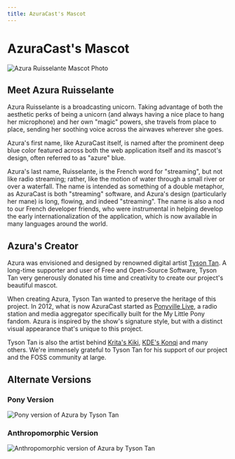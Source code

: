 ```yaml
---
title: AzuraCast's Mascot
---
```


# AzuraCast's Mascot

![Azura Ruisselante Mascot Photo](/img/mascot/azura_normal_transparent.png)

## Meet Azura Ruisselante

Azura Ruisselante is a broadcasting unicorn. Taking advantage of both the aesthetic perks of being a unicorn (and always having a nice place to hang her microphone) and her own "magic" powers, she travels from place to place, sending her soothing voice across the airwaves wherever she goes.

Azura's first name, like AzuraCast itself, is named after the prominent deep blue color featured across both the web application itself and its mascot's design, often referred to as "azure" blue.

Azura's last name, Ruisselante, is the French word for "streaming", but not like radio streaming; rather, like the motion of water through a small river or over a waterfall. The name is intended as something of a double metaphor, as AzuraCast is both "streaming" software, and Azura's design (particularly her mane) is long, flowing, and indeed "streaming". The name is also a nod to our French developer friends, who were instrumental in helping develop the early internationalization of the application, which is now available in many languages around the world.

## Azura's Creator

Azura was envisioned and designed by renowned digital artist [Tyson Tan](https://tysontan.deviantart.com/). A long-time supporter and user of Free and Open-Source Software, Tyson Tan very generously donated his time and creativity to create our project's beautiful mascot.

When creating Azura, Tyson Tan wanted to preserve the heritage of this project. In 2012, what is now AzuraCast started as [Ponyville Live](https://github.com/SlvrEagle23/Ponyville-Live), a radio station and media aggregator specifically built for the My Little Pony fandom. Azura is inspired by the show's signature style, but with a distinct visual appearance that's unique to this project.

Tyson Tan is also the artist behind [Krita's Kiki](https://krita.org/en/about/kiki/), [KDE's Konqi](https://en.wikipedia.org/wiki/Konqi) and many others. We're immensely grateful to Tyson Tan for his support of our project and the FOSS community at large.

## Alternate Versions

### Pony Version

![Pony version of Azura by Tyson Tan](/img/mascot/azura_pony.png)

### Anthropomorphic Version

![Anthropomorphic version of Azura by Tyson Tan](/img/mascot/azura_furry.png)